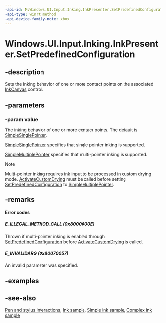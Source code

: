 ```yaml
---
-api-id: M:Windows.UI.Input.Inking.InkPresenter.SetPredefinedConfiguration(Windows.UI.Input.Inking.InkPresenterPredefinedConfiguration)
-api-type: winrt method
-api-device-family-note: xbox
---
```


<!-- Method syntax
public void SetPredefinedConfiguration(Windows.UI.Input.Inking.InkPresenterPredefinedConfiguration value)
-->

# Windows.UI.Input.Inking.InkPresenter.SetPredefinedConfiguration

## -description
Sets the inking behavior of one or more contact points on the associated [InkCanvas](../windows.ui.xaml.controls/inkcanvas.md) control.

## -parameters
### -param value
The inking behavior of one or more contact points. The default is [SimpleSinglePointer](inkpresenterpredefinedconfiguration.md).

[SimpleSinglePointer](inkpresenterpredefinedconfiguration.md) specifies that single pointer inking is supported.

[SimpleMultiplePointer](inkpresenterpredefinedconfiguration.md) specifies that multi-pointer inking is supported. 

> [!NOTE]
> Multi-pointer inking requires ink input to be processed in custom drying mode. [ActivateCustomDrying](inkpresenter_activatecustomdrying_1826048524.md) must be called before setting [SetPredefinedConfiguration](inkpresenter_setpredefinedconfiguration_1107454914.md) to [SimpleMultiplePointer](inkpresenterpredefinedconfiguration.md).

## -remarks
#### Error codes
##### E_ILLEGAL_METHOD_CALL  (0x8000000E)
Thrown if multi-pointer inking is enabled through [SetPredefinedConfiguration](inkpresenter_setpredefinedconfiguration_1107454914.md) before [ActivateCustomDrying](inkpresenter_activatecustomdrying_1826048524.md) is called.

##### E_INVALIDARG  (0x80070057)
An invalid parameter was specified. 

## -examples

## -see-also
[Pen and stylus interactions](http://msdn.microsoft.com/library/3da4f2d2-5405-42a1-9ed9-3a87bcd84c43), [Ink sample](http://go.microsoft.com/fwlink/p/?LinkID=620308), [Simple ink sample](http://go.microsoft.com/fwlink/p/?LinkID=620312), [Complex ink sample](http://go.microsoft.com/fwlink/p/?LinkID=620314)